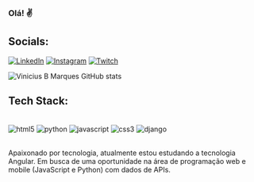 
### Olá! ✌️

## Socials:
[![LinkedIn](https://img.shields.io/badge/LinkedIn-0077B5?style=for-the-badge&logo=linkedin&logoColor=white)](https://www.linkedin.com/in/vinicius-bento-marques/)
[![Instagram](https://img.shields.io/badge/Instagram-E4405F?style=for-the-badge&logo=instagram&logoColor=white)](https://www.instagram.com/_viniciusbmarques/)
[![Twitch](https://img.shields.io/badge/Twitch-9146FF?style=for-the-badge&logo=twitch&logoColor=white)](https://www.twitch.tv/viniiciusbmarques)

![Vinicius B Marques GitHub stats](https://github-readme-stats.vercel.app/api?username=ViniciusBMarques&show_icons=true&theme=dracula)

## Tech Stack:
<div style="display: inline_block"><br/>
  <img align="center" alt="html5" src="https://img.shields.io/badge/HTML5-E34F26?style=for-the-badge&logo=html5&logoColor=white" />
  <img align="center" alt="python" src="https://img.shields.io/badge/Python-3776AB?style=for-the-badge&logo=python&logoColor=white" />
  <img align="center" alt="javascript" src="https://img.shields.io/badge/JavaScript-323330?style=for-the-badge&logo=javascript&logoColor=F7DF1E" />
  <img align="center" alt="css3" src="https://img.shields.io/badge/CSS3-1572B6?style=for-the-badge&logo=css3&logoColor=white" />
  <img align="center" alt="django" src="https://img.shields.io/badge/Django-092E20?style=for-the-badge&logo=django&logoColor=white" /> 
</div><br/>

Apaixonado por tecnologia, atualmente estou estudando a tecnologia Angular. 
Em busca de uma oportunidade na área de programação web e mobile (JavaScript e Python) com dados de APIs.
